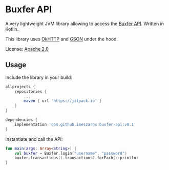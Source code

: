 Buxfer API
=

A very lightweight JVM library allowing to access the [Buxfer API](https://www.buxfer.com/help/api). Written in Kotlin.

This library uses [OkHTTP](http://square.github.io/okhttp/) and [GSON](https://github.com/google/gson) under the hood.

License: [Apache 2.0](LICENSE)

Usage
-

Include the library in your build:
```gradle
allprojects {
    repositories {
        ...
        maven { url 'https://jitpack.io' }
    }
}

dependencies {
    implementation 'com.github.imeszaros:buxfer-api:v0.1'
}
```

Instantiate and call the API:
```kotlin
fun main(args: Array<String>) {
    val buxfer = Buxfer.login("username", "password")
    buxfer.transactions().transactions?.forEach(::println)
}
```